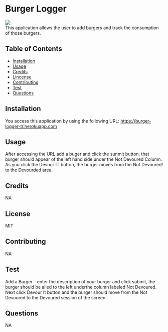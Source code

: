 # Burger Logger
![](https://img.shields.io/badge/Lincense-MIT-green)  
This application allows the user to add burgers and track the consumption of those burgers.

## Table of Contents
* [Installation](#installation)
* [Usage](#usage)
* [Credits](#credits)
* [Lincense](#license)
* [Contributing](#contributing)
* [Test](#test)
* [Questions](#questions)
## Installation
You access this application by using the following URL: https://burger-logger-tr.herokuapp.com  
## Usage
After accessing the URL add a buger and click the sunmit button, that burger should appear of the left hand side under the Not Devoured Column. As you click the Devour IT button, the burger moves from the Not Devoured! to the Devourded area.
![]()
## Credits
NA
## License
MIT
## Contributing
NA
## Test
Add a Burger - enter the description of your burger and click submit, the burger should be alled to the left underthe column labeled Not Devoured. Next click Devour It button and the burger should move from the Not Devoured to the Devoured session of the screen.
## Questions
NA
